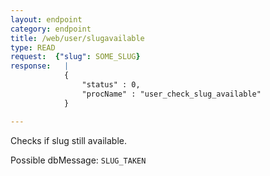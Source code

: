 ```yaml
---
layout: endpoint
category: endpoint
title: /web/user/slugavailable
type: READ
request:  {"slug": SOME_SLUG}
response:   |
            {
                "status" : 0,
                "procName" : "user_check_slug_available"
            }

---
```


Checks if slug still available.

Possible dbMessage: `SLUG_TAKEN`